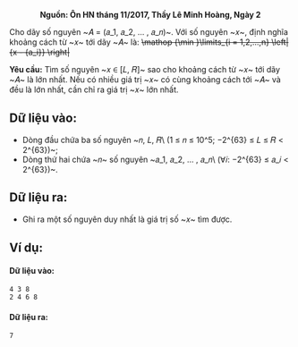 **<center>Nguồn: Ôn HN tháng 11/2017, Thầy Lê Minh Hoàng, Ngày 2</center>**

Cho dãy số nguyên ~𝐴 = (𝑎_1, 𝑎_2, … , 𝑎_𝑛)~. Với số nguyên ~𝑥~, định nghĩa khoảng cách từ ~𝑥~ tới dãy ~𝐴~ là:
~~\mathop {\min }\limits_{i = 1,2,...,n} \left| {x - {a_i}} \right|~~

**Yêu cầu:** Tìm số nguyên ~𝑥 ∈ [𝐿, 𝑅]~ sao cho khoảng cách từ ~𝑥~ tới dãy ~𝐴~ là lớn nhất. Nếu có nhiều giá trị ~𝑥~ có cùng 
khoảng cách tới ~𝐴~ và đều là lớn nhất, cần chỉ ra giá trị ~𝑥~ lớn nhất.

## Dữ liệu vào:
- Dòng đầu chứa ba số nguyên ~𝑛, 𝐿, 𝑅\ (1 ≤ 𝑛 ≤ 10^5; −2^{63} ≤ 𝐿 ≤ 𝑅 < 2^{63})~;
- Dòng thứ hai chứa ~𝑛~ số nguyên ~𝑎_1, 𝑎_2, … , 𝑎_𝑛\ (∀𝑖: −2^{63} ≤ 𝑎_𝑖 < 2^{63})~.

## Dữ liệu ra:
- Ghi ra một số nguyên duy nhất là giá trị số ~𝑥~ tìm được.

## Ví dụ:
#### Dữ liệu vào:
```
4 3 8
2 4 6 8
```

#### Dữ liệu ra:
```
7
```